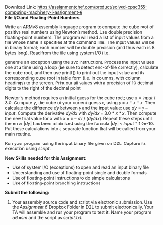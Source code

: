 Download Link: https://assignmentchef.com/product/solved-cpsc355-computing-machinery-i-assignment-6
<br>
<strong>File I/O and Floating-Point Numbers </strong>

Write an ARMv8 assembly language program to compute the cube root of positive real numbers using Newton’s method. Use double precision floating-point numbers. The program will read a list of input values from a file whose name is specified at the command line. The input values will be in binary format; each number will be double precision (and thus each is 8 bytes long). Read from the file using system I/O (i.e.

generate an exception using the <em>svc</em> instruction). Process the input values one at a time using a loop (be sure to detect end-of-file correctly), calculate the cube root, and then use printf() to print out the input value and its corresponding cube root in table form (i.e. in columns, with column headings) to the screen. Print out all values with a precision of 10 decimal digits to the right of the decimal point.

Newton’s method requires an initial guess for the cube root; use <em>x</em> = <em>input</em> / 3.0. Compute <em>y</em>, the cube of your current guess <em>x</em>, using <em>y</em> = <em>x</em> * <em>x</em> * <em>x</em>. Then calculate the difference <em>dy</em> between <em>y</em> and the input value:  use <em>dy</em> = <em>y</em> – <em>input</em>. Compute the derivative <em>dy/dx</em> with <em>dy/dx</em> = 3.0 * <em>x</em> * <em>x</em>. Then compute the new trial value for <em>x</em> with <em>x</em> = <em>x</em> – <em>dy</em> / (<em>dy/dx</em>).  Repeat these steps until the error |<em>dy</em>| has been minimized using the formula |<em>dy</em>| &lt; <em>input</em> * 1.0e-10. Put these calculations into a separate function that will be called from your main routine.




Run your program using the input binary file given on D2L. Capture its execution using <em>script</em>.




N<strong>ew Skills needed for this Assignment: </strong>




<ul>

 <li>Use of system I/O (exceptions) to open and read an input binary file</li>

 <li>Understanding and use of floating-point single and double formats</li>

 <li>Use of floating-point instructions to do simple calculations</li>

 <li>Use of floating-point branching instructions</li>

</ul>




<strong>Submit the following: </strong>




<ol>

 <li>Your assembly source code and script via electronic submission. Use the <em>Assignment 6 </em>Dropbox Folder in D2L to submit electronically. Your TA will assemble and run your program to test it. Name your program <em>a6.asm</em> and the script as <em>script.txt</em>.</li>

</ol>


